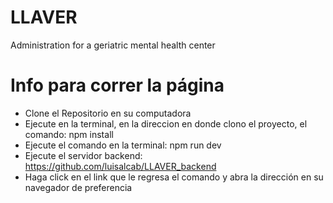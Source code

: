 # LLAVER
Administration for a geriatric mental health center
# Info para correr la página 

* Clone el Repositorio en su computadora
* Ejecute en la terminal, en la direccion en donde clono el proyecto, el comando: npm install
* Ejecute el comando en la terminal: npm run dev
* Ejecute el servidor backend: https://github.com/luisalcab/LLAVER_backend
* Haga click en el link que le regresa el comando y abra la dirección en su navegador de preferencia
